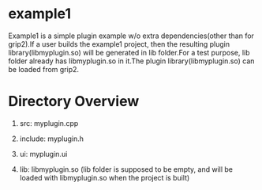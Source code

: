 example1
========

 Example1 is a simple plugin example w/o extra dependencies(other than for grip2).If a user builds the example1 project, then the resulting plugin library(libmyplugin.so) will be generated in lib folder.For a test purpose, lib folder already has libmyplugin.so in it.The plugin library(libmyplugin.so) can be loaded from grip2.


Directory Overview
==================

 1. src: myplugin.cpp
 
 2. include: myplugin.h
 
 3. ui: myplugin.ui
 
 4. lib: libmyplugin.so (lib folder is supposed to be empty, and will be loaded with libmyplugin.so when the project is built)
